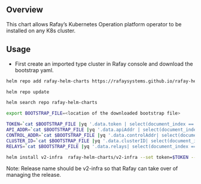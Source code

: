 ## Overview

This chart allows Rafay’s Kubernetes Operation platform operator to be installed on any K8s cluster.

## Usage

- First create an imported type cluster in Rafay console and download the bootstrap yaml.

```bash
helm repo add rafay-helm-charts https://rafaysystems.github.io/rafay-helm-charts/

helm repo update

helm search repo rafay-helm-charts

export BOOTSTRAP_FILE=<location of the downloaded bootstrap file>

TOKEN=`cat $BOOTSTRAP_FILE |yq '.data.token | select(document_index == 18)'`
API_ADDR=`cat $BOOTSTRAP_FILE |yq '.data.apiAddr | select(document_index == 18)'`
CONTROL_ADDR=`cat $BOOTSTRAP_FILE |yq '.data.controlAddr| select(document_index == 18)'`
CLUSTER_ID=`cat $BOOTSTRAP_FILE |yq '.data.clusterID| select(document_index == 13)'`
RELAYS=`cat $BOOTSTRAP_FILE |yq '.data.relays| select(document_index == 13)'| sed 's/,/\\\\,/g'`

helm install v2-infra  rafay-helm-charts/v2-infra --set token=$TOKEN --set api_addr=$API_ADDR --set control_addr=$CONTROL_ADDR --set cluster_id=$CLUSTER_ID --set relays=$RELAYS -n rafay-system --create-namespace

```

Note: Release name should be v2-infra so that Rafay can take over of managing the release.
